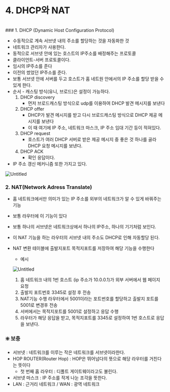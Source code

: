 # 4. DHCP와 NAT
<br>
### 1. DHCP (Dynamic Host Configuration Protocol)

- 수동적으로 계속 서브넷 내의 주소를 할당하는 것을 자동화한 것
- 네트워크 관리자가 사용한다.
- 동적으로 서브넷 안에 있는 호스트의 IP주소를 배정해주는 프로토콜
- 클라이언트-서버 프로토콜이다.
- 임시의 IP주소를 준다
- 이전의 썼었던 IP주소를 준다.
- 보통 서브넷 안에 서버를 두고 호스트가 홈 네트원 안에서의 IP 주소를 할당 받을 수 있게 한다.
- 순서 - 캐스팅 방식(유니, 브로드)은 설정이 가능하다.
    1. DHCP discovery
        - 먼저 브로드캐스팅 방식으로 udp를 이용하여 DHCP 발견 메시지를 보낸다
    2. DHCP offer
        - DHCP가 발견 메시지를 받고 다시 브로드캐스팅 방식으로 DHCP 제공 메시지를 보낸다
        - 이 때 여기에 IP 주소, 네트워크 마스크, IP 주소 임대 기간 등이 적혀있다.
    3. DHCP request
        - 호스트가 여러 DHCP 서버로 받은 제공 메시지 중 좋은 것 하나를 골라 DHCP 요청 메시지를 보낸다.
    4. DHCP ACK
        - 확인 응답이다.
- IP 주소 갱신 메커니즘 또한 가지고 있다.



![Untitled](https://prod-files-secure.s3.us-west-2.amazonaws.com/3cadc4b5-a48c-4504-969d-e18c38e78a17/90c2a57b-0f80-422b-b69a-78ccc27b8c2b/Untitled.png)

### 2. NAT(Network Adress Translate)

- 홈 네트워크에서만 의미가 있는 IP 주소를 외부의 네트워크가 알 수 있게 바꿔주는 기능
- 보통 라우터에 이 기능이 있다
- 보통 하나의 서브넷은 네트워크상에서 하나의 IP주소, 하나의 기기처럼 보인다.
- 이 NAT 기능을 하는 라우터의 서브넷 내의 주소도 DHCP로 인해 자동할당 된다.
- NAT 변환 테이블에 출발지포트 목적지포트를 저장하여 해당 기능을 수행한다
    - 예시

  ![Untitled](https://prod-files-secure.s3.us-west-2.amazonaws.com/3cadc4b5-a48c-4504-969d-e18c38e78a17/32dc694e-ad1f-4ab1-97c0-13236fc718b4/Untitled.png)

    1. 홈 네트워크 내의 1번 호스트 (ip 주소가 10.0.0.1)가 외부 서버에서 웹 페이지 요청
    2. 출발지 포트번호 3345로 설정 후 전송
    3. NAT기능 수행 라우터에서 5001이라는 포트번호를 할당하고 출발지 포트를 5001로 변경후 전송
    4. 서버에서는 목적지포트를 5001로 설정하고 응답 수행
    5. 라우터가 해당 응답을 받고, 목적지포트를 3345로 설정하여 1번 호스트로 응답을 보낸다.


### ❇️ 보충

- 서브넷 : 네트워크를 이루는 작은 네트워크를 서브넷이라한다.
- HOP ROUTER(Router Hop) : HOP은 뛰어넘다의 뜻으로 해당 라우터를 거친다는 뜻이다
    - 첫 번째 홉 라우터 : 디폴트 게이트웨이라고도 불린다.
- 서브넷 마스크 : IP 주소를 작게 나눈 조각을 뜻한다.
- LAN : 근거리 네트워크  /  WAN : 광역 네트워크